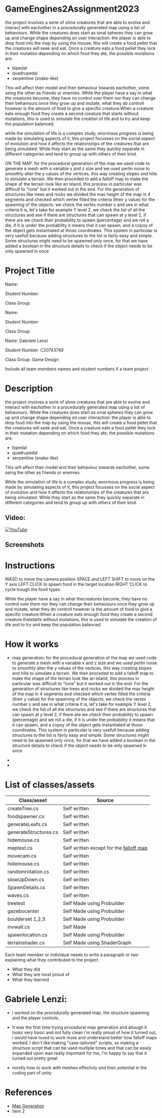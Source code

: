 # GameEngines2Assignment2023

the project involves a serie of slime creatures that are able to evolve and interact with eachother in a procedurally generated map 
using a list of behaviours. While the creatures does start as smal spheres they can grow up and change shape depending on user interaction:
the player is able to drop food into the map by using the mouse, this will create a food pellet that the creatures will seek and eat.
Once a creature eats a food pellet they lock in their mutation depending on which food they ate, the possible mutations are:

+ bipedal
+ quadrupedal
+ serpentine (snake-like)

This will affect their model and their behaviour towards eachother, some seing the other as friends or enemies. While the player have a say in what the
creatures become, they have no control over them nor they can change their behaviours once they grow up and mutate, what they do 
controll however is the amount of food to give a specific creature:When a creature eats enough food they create a second creature that
starts without mutations, this is used to simulate the creation of life and to try and keep the population balanced.

while the simulation of life is a complex study, enormous progress is being made by simulating aspects of it, this project focusses
on the social aspect of evolution and how it affects the relationships of the creatures that are being simulated: While they start as the same
they quickly separate in different categories and tend to group up with others of their kind.


ON THE MAP:
for the procedural generation of the map we used code to generate a mesh with a variable x and z size and we used perlin noise to smoothly alter the y values of the vertices, this way creating slopes and hills to simulate a terrain. We then proceded to add a falloff map to make the shape of the terrain look like an island, this process in particular was difficult to "tune" but it worked out in the end. For the generation of structures like trees and rocks we divided the max height of the map in 4 segments and checked which vertex filled the criteria (their y value) for the spawning of the objects: we check the vertex number x and see in what criteria it is, let's take for example Y level 2, we check the list of all the structures and see if there are structures that can spawn at y level 2, if there are we check their probability to spawn (percentage) and we roll a die, if it is under the probability it means that it can spawn, and a copoy of the object gets instantiated at those coordinates.
This system in particolar is very usefull because adding structures to the list is fairly easy and simple.
Some structures might need to be spawned only once, for that we have added a boolean in the structure details to check if the object needs to be only spawned in once

# Project Title

Name:

Student Number: 

Class Group:

Name:

Student Number: 

Class Group:

Name: Gabriele Lenzi

Student Number: C20743749

Class Group: Game Design

Include all team members names and student numbers if a team project

# Description

the project involves a serie of slime creatures that are able to evolve and interact with eachother in a procedurally generated map 
using a list of behaviours. While the creatures does start as smal spheres they can grow up and change shape depending on user interaction:
the player is able to drop food into the map by using the mouse, this will create a food pellet that the creatures will seek and eat.
Once a creature eats a food pellet they lock in their mutation depending on which food they ate, the possible mutations are:

+ bipedal
+ quadrupedal
+ serpentine (snake-like)

This will affect their model and their behaviour towards eachother, some seing the other as friends or enemies. 

While the simulation of life is a complex study, enormous progress is being made by simulating aspects of it, this project focusses
on the social aspect of evolution and how it affects the relationships of the creatures that are being simulated: While they start as the same
they quickly separate in different categories and tend to group up with others of their kind.

## Video:

[![YouTube](http://img.youtube.com/vi/J2kHSSFA4NU/0.jpg)](https://www.youtube.com/watch?v=J2kHSSFA4NU)

## Screenshots

# Instructions
WASD to move the camera position
SPACE and LEFT SHIFT to move on the Y axis
LEFT CLICK to spawn food in the target location
RIGHT CLICK to cycle trough the food types

While the player have a say in what thecreatures become, they have no control over them nor they can change their behaviours once they grow up and mutate, what they do controll however is the amount of food to give a specific creature:When a creature eats enough food they create a second creature thatstarts without mutations, this is used to simulate the creation of life and to try and keep the population balanced.

# How it works

+ map generation: for the procedural generation of the map we used code to generate a mesh with a variable x and z size and we used perlin noise to smoothly alter the y values of the vertices, this way creating slopes and hills to simulate a terrain. We then proceded to add a falloff map to make the shape of the terrain look like an island, this process in particular was difficult to "tune" but it worked out in the end. For the generation of structures like trees and rocks we divided the max height of the map in 4 segments and checked which vertex filled the criteria (their y value) for the spawning of the objects: we check the vertex number x and see in what criteria it is, let's take for example Y level 2, we check the list of all the structures and see if there are structures that can spawn at y level 2, if there are we check their probability to spawn (percentage) and we roll a die, if it is under the probability it means that it can spawn, and a copoy of the object gets instantiated at those coordinates.
This system in particolar is very usefull because adding structures to the list is fairly easy and simple.
Some structures might need to be spawned only once, for that we have added a boolean in the structure details to check if the object needs to be only spawned in once

+
+

# List of classes/assets

| Class/asset | Source |
|-----------|-----------|
| createTree.cs | Self written |
| foodspawner.cs | Self written |
| generateLeafs.cs | Self written |
| generateStructures.cs | Self written |
| hidemouse.cs | Self written |
| maptest.cs | Self written except for the [falloff map](https://youtu.be/DBjd7NHMgOE?t=84) |
| movecam.cs | Self written |
| hidemouse.cs | Self written |
| randomrotation.cs | Self written |
| slowUpDown.cs | Self written |
| SpawnDetails.cs | Self written |
| waves.cs | Self written |
| treetest | Self Made using Probuilder |
| gazebocenter | Self Made using Probuilder |
| boulderset 1,2,3 | Self Made using Probuilder |
| invwall.cs | Self Made |
| spawnlocation.cs | Self Made using Probuilder |
| terrainshader.cs | Self Made using ShaderGraph |


Each team member or individual needs to write a paragraph or two explaining what they contributed to the project

- What they did
- What they are most proud of
- What they learned

# Gabriele Lenzi:

+ i worked on the procedurally generated map, the structure spawning and the player controls. 

+ It was the first time trying procedural map generation and altough it looks very basic and not fully clean i'm really proud of how it turned out, i would have loved to work more and understand better how falloff maps worked. I don't like making "case-tailored" scripts, so making a structure script that can be used multiple times and that can be easily expanded upon was really important for me, i'm happy to say that it turned out pretty great

+ mostly how to work with meshes effectivly and their potential in the coding part of unity

# References
* [Map Generation](https://youtu.be/DBjd7NHMgOE?t)
* Item 2


